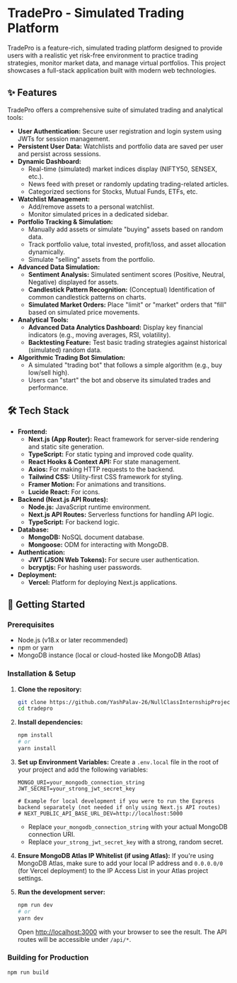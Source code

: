 # TradePro - Simulated Trading Platform

TradePro is a feature-rich, simulated trading platform designed to provide users with a realistic yet risk-free environment to practice trading strategies, monitor market data, and manage virtual portfolios. This project showcases a full-stack application built with modern web technologies.

## ✨ Features

TradePro offers a comprehensive suite of simulated trading and analytical tools:

- **User Authentication:** Secure user registration and login system using JWTs for session management.
- **Persistent User Data:** Watchlists and portfolio data are saved per user and persist across sessions.
- **Dynamic Dashboard:**
  - Real-time (simulated) market indices display (NIFTY50, SENSEX, etc.).
  - News feed with preset or randomly updating trading-related articles.
  - Categorized sections for Stocks, Mutual Funds, ETFs, etc.
- **Watchlist Management:**
  - Add/remove assets to a personal watchlist.
  - Monitor simulated prices in a dedicated sidebar.
- **Portfolio Tracking & Simulation:**
  - Manually add assets or simulate "buying" assets based on random data.
  - Track portfolio value, total invested, profit/loss, and asset allocation dynamically.
  - Simulate "selling" assets from the portfolio.
- **Advanced Data Simulation:**
  - **Sentiment Analysis:** Simulated sentiment scores (Positive, Neutral, Negative) displayed for assets.
  - **Candlestick Pattern Recognition:** (Conceptual) Identification of common candlestick patterns on charts.
  - **Simulated Market Orders:** Place "limit" or "market" orders that "fill" based on simulated price movements.
- **Analytical Tools:**
  - **Advanced Data Analytics Dashboard:** Display key financial indicators (e.g., moving averages, RSI, volatility).
  - **Backtesting Feature:** Test basic trading strategies against historical (simulated) random data.
- **Algorithmic Trading Bot Simulation:**
  - A simulated "trading bot" that follows a simple algorithm (e.g., buy low/sell high).
  - Users can "start" the bot and observe its simulated trades and performance.

## 🛠️ Tech Stack

- **Frontend:**
  - **Next.js (App Router):** React framework for server-side rendering and static site generation.
  - **TypeScript:** For static typing and improved code quality.
  - **React Hooks & Context API:** For state management.
  - **Axios:** For making HTTP requests to the backend.
  - **Tailwind CSS:** Utility-first CSS framework for styling.
  - **Framer Motion:** For animations and transitions.
  - **Lucide React:** For icons.
- **Backend (Next.js API Routes):**
  - **Node.js:** JavaScript runtime environment.
  - **Next.js API Routes:** Serverless functions for handling API logic.
  - **TypeScript:** For backend logic.
- **Database:**
  - **MongoDB:** NoSQL document database.
  - **Mongoose:** ODM for interacting with MongoDB.
- **Authentication:**
  - **JWT (JSON Web Tokens):** For secure user authentication.
  - **bcryptjs:** For hashing user passwords.
- **Deployment:**
  - **Vercel:** Platform for deploying Next.js applications.

## 🚀 Getting Started

### Prerequisites

- Node.js (v18.x or later recommended)
- npm or yarn
- MongoDB instance (local or cloud-hosted like MongoDB Atlas)

### Installation & Setup

1.  **Clone the repository:**

    ```bash
    git clone https://github.com/YashPalav-26/NullClassInternshipProject.git
    cd tradepro
    ```

2.  **Install dependencies:**

    ```bash
    npm install
    # or
    yarn install
    ```

3.  **Set up Environment Variables:**
    Create a `.env.local` file in the root of your project and add the following variables:

    ```env
    MONGO_URI=your_mongodb_connection_string
    JWT_SECRET=your_strong_jwt_secret_key

    # Example for local development if you were to run the Express backend separately (not needed if only using Next.js API routes)
    # NEXT_PUBLIC_API_BASE_URL_DEV=http://localhost:5000
    ```

    - Replace `your_mongodb_connection_string` with your actual MongoDB connection URI.
    - Replace `your_strong_jwt_secret_key` with a strong, random secret.

4.  **Ensure MongoDB Atlas IP Whitelist (if using Atlas):**
    If you're using MongoDB Atlas, make sure to add your local IP address and `0.0.0.0/0` (for Vercel deployment) to the IP Access List in your Atlas project settings.

5.  **Run the development server:**
    ```bash
    npm run dev
    # or
    yarn dev
    ```
    Open [http://localhost:3000](http://localhost:3000) with your browser to see the result. The API routes will be accessible under `/api/*`.

### Building for Production

```bash
npm run build
```
